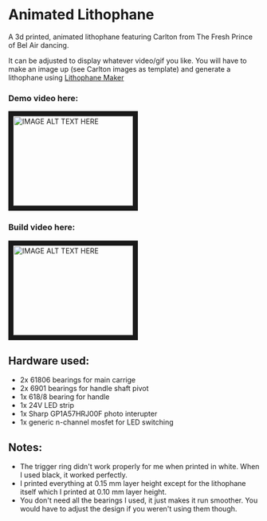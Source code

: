 # Animated Lithophane
A 3d printed, animated lithophane featuring Carlton from The Fresh Prince of Bel Air dancing.

It can be adjusted to display whatever video/gif you like. 
You will have to make an image up (see Carlton images as template) and generate a lithophane using [Lithophane Maker](https://lithophanemaker.com/)

### Demo video here:

<a href="http://www.youtube.com/watch?feature=player_embedded&v=txJFBuKlnb0
" target="_blank"><img src="http://img.youtube.com/vi/txJFBuKlnb0/0.jpg" 
alt="IMAGE ALT TEXT HERE" width="240" height="180" border="10" /></a>

### Build video here:

<a href="http://www.youtube.com/watch?feature=player_embedded&v=cfg3w9lPTAoE
" target="_blank"><img src="http://img.youtube.com/vi/cfg3w9lPTAo/0.jpg" 
alt="IMAGE ALT TEXT HERE" width="240" height="180" border="10" /></a>

## Hardware used:
* 2x 61806 bearings for main carrige
* 2x 6901 bearings for handle shaft pivot
* 1x 618/8 bearing for handle
* 1x 24V LED strip
* 1x Sharp GP1A57HRJ00F photo interupter
* 1x generic n-channel mosfet for LED switching

## Notes:
* The trigger ring didn't work properly for me when printed in white. When I used black, it worked perfectly.
* I printed everything at 0.15 mm layer height except for the lithophane itself which I printed at 0.10 mm layer height.
* You don't need all the bearings I used, it just makes it run smoother. You would have to adjust the design if you weren't using them though.
